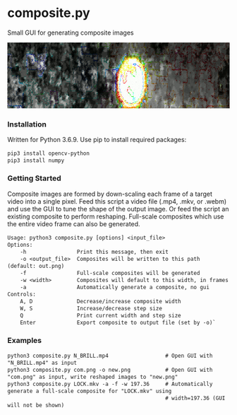 # composite.py
Small GUI for generating composite images

![BRINE width=540.7](https://github.com/applesdom/composite/blob/main/samples/BRINE_540_7.png)

### Installation

Written for Python 3.6.9. Use pip to install required packages:

    pip3 install opencv-python  
    pip3 install numpy

### Getting Started

Composite images are formed by down-scaling each frame of a target video into a
single pixel. Feed this script a video file (.mp4, .mkv, or .webm) and use the
GUI to tune the shape of the output image. Or feed the script an existing
composite to perform reshaping. Full-scale composites which use the entire video
frame can also be generated.

    Usage: python3 composite.py [options] <input_file>  
    Options:  
        -h                Print this message, then exit  
        -o <output_file>  Composites will be written to this path (default: out.png)  
        -f                Full-scale composites will be generated  
        -w <width>        Composites will default to this width, in frames  
        -a                Automatically generate a composite, no gui  
    Controls:  
        A, D              Decrease/increase composite width  
        W, S              Increase/decrease step size  
        Q                 Print current width and step size  
        Enter             Export composite to output file (set by -o)`
        
### Examples

    python3 composite.py N_BRILL.mp4                  # Open GUI with "N_BRILL.mp4" as input
    python3 composite.py com.png -o new.png           # Open GUI with "com.png" as input, write reshaped images to "new.png"
    python3 composite.py LOCK.mkv -a -f -w 197.36     # Automatically generate a full-scale composite for "LOCK.mkv" using
                                                      # width=197.36 (GUI will not be shown)
